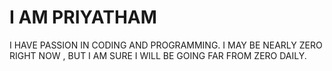# I AM PRIYATHAM
I HAVE PASSION IN CODING AND PROGRAMMING.
I MAY BE NEARLY ZERO RIGHT NOW , BUT I AM SURE I WILL BE GOING FAR FROM ZERO DAILY.
